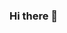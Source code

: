 ### Hi there 👋

<!--
**shannonquinn91/shannonquinn91** is a ✨ _special_ ✨ repository because its `README.md` (this file) appears on your GitHub profile.

Here are some ideas to get you started:

- 🔭 I’m currently working on a certificate in full-stack web development from the University of New Hampshire.
- 🌱 I’m currently learning everything there is to know about web development!
- 🤔 I’m looking for help with how to be a professional in this field.
- 📫 How to reach me: shannon.quinn91@gmail.com // portfolio link
- 😄 Pronouns: she/her
- ⚡ Fun fact: I LOVE watching HGTV!
-->
